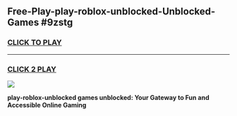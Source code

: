 
## Free-Play-play-roblox-unblocked-Unblocked-Games #9zstg
<h3>
<a href="https://news.freeplayer.one?title=play-roblox-unblocked&ref=8M">CLICK TO PLAY</a></h3>
<hr>

<h3>
<a href="https://news.freeplayer.one?title=play-roblox-unblocked&ref=8M">CLICK 2 PLAY</a>
  
</h3>

<a href="https://news.freeplayer.one?title=play-roblox-unblocked&ref=8M"><img src="https://clearcache.store/games.png"></a>


**play-roblox-unblocked games unblocked: Your Gateway to Fun and Accessible Online Gaming**
